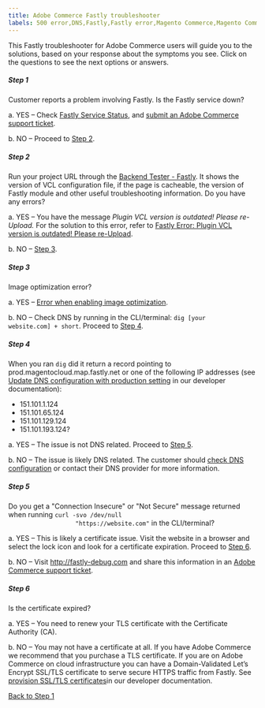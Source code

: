 ```yaml
---
title: Adobe Commerce Fastly troubleshooter
labels: 500 error,DNS,Fastly,Fastly error,Magento Commerce,Magento Commerce Cloud,SSL,TLS,VCL,certificate,configuration,connection,site not loading,troubleshooting,Adobe Commerce,on-premises,cloud infrastructure
---
```


This Fastly troubleshooter for Adobe Commerce users will guide you to the solutions, based on your response about the symptoms you see. Click on the questions to see the next options or answers.

<div class="zd-accordion">
<div class="zd-accordion-panel">
<h5>Step 1</h5>
<div class="zd-accordion-section">Customer reports a problem involving Fastly. Is the Fastly service down?</div>
<p class="zd-accordion-text">a. YES – Check <a href="https://status.fastly.com/">Fastly Service Status</a>, and <a href="https://support.magento.com/hc/en-us/articles/360019088251">submit an Adobe Commerce support ticket</a>.

b. NO – Proceed to <a class="accordion-anchor" href="#zd-accordion-2">Step 2</a>.</p>
</div>
<div class="zd-accordion-panel">
<h5>Step 2</h5>
<div class="zd-accordion-section">Run your project URL through the <a href="https://magento-tester.global.ssl.fastly.net/magento-tester/">Backend Tester - Fastly</a>.  It shows the version of VCL configuration file, if the page is cacheable, the version of Fastly module and other useful troubleshooting information. Do you have any errors?</div>
<p class="zd-accordion-text">a. YES – You have the message <em>Plugin VCL version is outdated! Please re-Upload.</em> For the solution to this error, refer to <a href="https://support.magento.com/hc/en-us/articles/360036318311">Fastly Error: Plugin VCL version is outdated! Please re-Upload</a>.

b. NO – <a class="accordion-anchor" href="#zd-accordion-3">Step 3</a>.</p>
</div>
<div class="zd-accordion-panel">
<h5>Step 3</h5>
</div>
<div class="zd-accordion-panel">
<div class="zd-accordion-section">Image optimization error?</div>
<p class="zd-accordion-text">a. YES – <a href="https://support.magento.com/hc/en-us/articles/360036557771">Error when enabling image optimization</a>.

b. NO – Check DNS by running in the CLI/terminal: <code>dig [your website.com] + short</code>. Proceed to <a class="accordion-anchor" href="#zd-accordion-4">Step 4</a>.</p>
</div>
<div class="zd-accordion-panel">
<h5>Step 4</h5>
<div class="zd-accordion-section">When you ran <code>dig</code> did it return a record pointing to prod.magentocloud.map.fastly.net or one of the following IP addresses (see <a href="https://devdocs.magento.com/cloud/live/site-launch-checklist.html#dns">Update DNS configuration with production setting</a> in our developer documentation):<ul>
<li>151.101.1.124</li>
<li>151.101.65.124</li>
<li>151.101.129.124</li>
<li>151.101.193.124?</li>
</ul>
</div>
<p class="zd-accordion-text">a. YES – The issue is not DNS related. Proceed to <a class="accordion-anchor" href="#zd-accordion-5">Step 5</a>.

b. NO – The issue is likely DNS related. The customer should <a href="https://devdocs.magento.com/cloud/live/site-launch-checklist.html#dns" title="https://devdocs.magento.com/cloud/live/site-launch-checklist.html#dns">check DNS configuration</a> or contact their DNS provider for more information.</p>
</div>
<div class="zd-accordion-panel">
<h5>Step 5</h5>
<div class="zd-accordion-section">Do you get a "Connection Insecure" or "Not Secure" message returned when running <code>curl -svo /dev/null
                   "https://website.com"</code> in the CLI/terminal?</div>
<p class="zd-accordion-text">a. YES  –  This is likely a certificate issue. Visit the website in a browser and select the lock icon and look for a certificate expiration. Proceed to <a class="accordion-anchor" href="#zd-accordion-6">Step 6</a>.

b. NO – Visit <a href="http://www.fastly-debug.com/">http://fastly-debug.com</a> and share this information in an <a href="https://support.magento.com/hc/en-us/articles/360019088251">Adobe Commerce support ticket</a>.</p>
</div>
<div class="zd-accordion-panel">
<h5>Step 6</h5>
<div class="zd-accordion-section">Is the certificate expired?</div>
<p class="zd-accordion-text">a. YES – You need to renew your TLS certificate with the Certificate Authority (CA).

b. NO – You may not have a certificate at all. If you have Adobe Commerce we recommend that you purchase a TLS certificate. If you are on  Adobe Commerce on cloud infrastructure you can have a Domain-Validated Let’s Encrypt SSL/TLS certificate to serve secure HTTPS traffic from Fastly. See <a href="https://devdocs.magento.com/cloud/cdn/configure-fastly.html#provision-ssltls-certificates"> provision SSL/TLS certificates</a>in our developer documentation.</p>
</div>
<p><a href="#zd-accordion-1">Back to Step 1</a></p>
</div>
